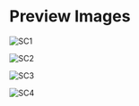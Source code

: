 # Preview Images

![SC1](https://github.com/VimalPatel14/In-App-Purchase-Subscription/blob/master/sc1.jpg)

![SC2](https://github.com/VimalPatel14/In-App-Purchase-Subscription/blob/master/sc2.jpg)

![SC3](https://github.com/VimalPatel14/In-App-Purchase-Subscription/blob/master/sc3.jpg)

![SC4](https://github.com/VimalPatel14/In-App-Purchase-Subscription/blob/master/sc4.jpg)
